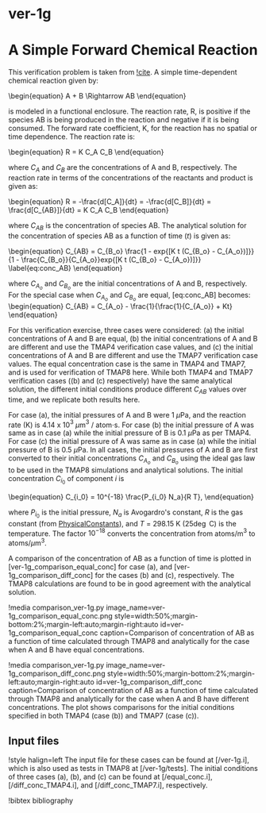 # ver-1g

# A Simple Forward Chemical Reaction

This verification problem is taken from [!cite](longhurst1992verification,ambrosek2008verification). A simple time-dependent chemical reaction given by:

\begin{equation}
A + B \Rightarrow AB
\end{equation}

is modeled in a functional enclosure. The reaction rate, R, is positive if the species AB is being produced in the reaction and negative if it is being consumed. The forward rate coefficient, K, for the reaction has no spatial or time dependence. The reaction rate is:

\begin{equation}
R = K C_A C_B
\end{equation}

where $C_A$ and $C_B$ are the concentrations of A and B, respectively. The reaction rate in terms of the concentrations of the reactants and product is given as:

\begin{equation}
R = -\frac{d[C_A]}{dt} = -\frac{d[C_B]}{dt} = \frac{d[C_{AB}]}{dt} = K C_A C_B
\end{equation}

where $C_{AB}$ is the concentration of species AB. The analytical solution for the concentration of species AB as a function of time ($t$) is given as:

\begin{equation}
C_{AB} = C_{B_o} \frac{1 - exp{[K t (C_{B_o} - C_{A_o})]}}{1 - \frac{C_{B_o}}{C_{A_o}}exp{[K t (C_{B_o} - C_{A_o})]}}
\label{eq:conc_AB}
\end{equation}

where $C_{A_o}$ and $C_{B_o}$ are the initial concentrations of A and B, respectively. For the special case when $C_{A_o}$ and $C_{B_o}$ are equal, [eq:conc_AB] becomes:
\begin{equation}
C_{AB} = C_{A_o} - \frac{1}{\frac{1}{C_{A_o}} + Kt}
\end{equation}

For this verification exercise, three cases were considered: (a) the initial concentrations of A and B are equal, (b) the initial concentrations of A and B are different and use the TMAP4 verification case values, and (c) the initial concentrations of A and B are different and use the TMAP7 verification case values. The equal concentration case is the same in TMAP4 and TMAP7, and is used for verification of TMAP8 here. While both TMAP4 and TMAP7 verification cases ((b) and (c) respectively) have the same analytical solution, the different initial conditions produce different $C_{AB}$ values over time, and we replicate both results here.

For case (a), the initial pressures of A and B were 1 $\mu$Pa, and the reaction rate (K) is 4.14 x 10$^3$ $\mu$m$^3$ / atom$\cdot$s. For case (b) the initial pressure of A was same as in case (a) while the initial pressure of B is 0.1 $\mu$Pa as per TMAP4. For case (c) the initial pressure of A was same as in case (a) while the initial pressure of B is 0.5 $\mu$Pa. In all cases, the initial pressures of A and B are first converted to their initial concentrations $C_{A_o}$ and $C_{B_o}$ using the ideal gas law to be used in the TMAP8 simulations and analytical solutions. The initial concentration $C_{i_0}$ of component $i$ is

\begin{equation}
C_{i_0} = 10^{-18} \frac{P_{i_0} N_a}{R T},
\end{equation}

where $P_{i_0}$ is the initial pressure, $N_a$ is Avogardro's constant, $R$ is the gas constant (from  [PhysicalConstants](source/utils/PhysicalConstants.md)), and $T$ = 298.15 K (25$\deg$ C) is the temperature. The factor $10^{-18}$ converts the concentration from atoms/m$^3$ to atoms/$\mu$m$^3$.

A comparison of the concentration of AB as a function of time is plotted in [ver-1g_comparison_equal_conc] for case (a), and [ver-1g_comparison_diff_conc] for the cases (b) and (c), respectively. The TMAP8 calculations are found to be in good agreement with the analytical solution.

!media comparison_ver-1g.py
       image_name=ver-1g_comparison_equal_conc.png
       style=width:50%;margin-bottom:2%;margin-left:auto;margin-right:auto
       id=ver-1g_comparison_equal_conc
       caption=Comparison of concentration of AB as a function of time calculated through TMAP8 and analytically for the case when A and B have equal concentrations.

!media comparison_ver-1g.py
       image_name=ver-1g_comparison_diff_conc.png
       style=width:50%;margin-bottom:2%;margin-left:auto;margin-right:auto
       id=ver-1g_comparison_diff_conc
       caption=Comparison of concentration of AB as a function of time calculated through TMAP8 and analytically for the case when A and B have different concentrations. The plot shows comparisons for the initial conditions specified in both TMAP4 (case (b)) and TMAP7 (case (c)).

## Input files

!style halign=left
The input file for these cases can be found at [/ver-1g.i], which is also used as tests in TMAP8 at [/ver-1g/tests]. The initial conditions of three cases (a), (b), and (c) can be found at [/equal_conc.i], [/diff_conc_TMAP4.i], and [/diff_conc_TMAP7.i], respectively.

!bibtex bibliography
